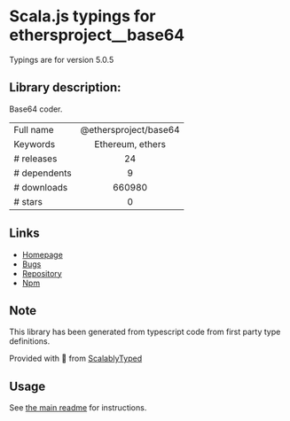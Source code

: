 
# Scala.js typings for ethersproject__base64

Typings are for version 5.0.5

## Library description:
Base64 coder.

|                    |                 |
| ------------------ | :-------------: |
| Full name          | @ethersproject/base64 |
| Keywords           | Ethereum, ethers |
| # releases         | 24 |
| # dependents       | 9 |
| # downloads        | 660980 |
| # stars            | 0 |

## Links
- [Homepage](https://github.com/ethers-io/ethers.js#readme)
- [Bugs](https://github.com/ethers-io/ethers.js/issues)
- [Repository](https://github.com/ethers-io/ethers.js)
- [Npm](https://www.npmjs.com/package/%40ethersproject%2Fbase64)
    


## Note
This library has been generated from typescript code from first party type definitions.

Provided with :purple_heart: from [ScalablyTyped](https://github.com/oyvindberg/ScalablyTyped)

## Usage
See [the main readme](../../readme.md) for instructions.


